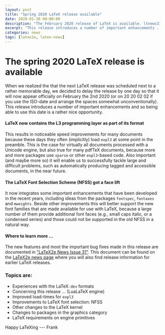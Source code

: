 ```yaml
---
layout: post
title: "Spring 2020 LaTeX release available"
date: 2020-01-30 00:00:00
description: "The February 2020 release of LaTeX is available. ltnews31 describes updates and changes made in the new LaTeX release."
excerpt: "This release introduces a number of important enhancements ..."
categories: news
tags: [latex2e, latex-news]
---
```


# The spring 2020 LaTeX release is available


When we realized the that the next LaTeX release was scheduled next to
a rather memorable day, we decided to delay the release by one day so
that it will now appear officially on February the 2nd 2020 (or on 20
20 02 02 if you use the ISO-date and arrange the spaces somewhat
unconventionally).  This release introduces a number of important
enhancements and so being able to use this date is a rather nice
opportunity.

#### LaTeX now contains the L3 programming layer as part of its format

This results in noticeable speed improvements for many documents
because these days they often (implicitly) load `expl3` at some point
in the preamble. This is the case for virtually all documents
processed with a Unicode engine, but also true for many pdfTeX
documents, because more and more packages use `xparse` or other
`expl3`-based code. Also important (and maybe more so) it will enable
us to successfully tackle large and difficult problems, such as
automatically producing tagged and accessible documents, in the near
future.

#### The LaTeX Font Selection Scheme (NFSS) got a face lift

It now integrates some important enhancements that have been developed
in the recent years, including ideas from the packages `fontspec`,
`fontaxes` and `mweights`. Beside other improvements this will better
support the new font families that are made available for use with
LaTeX, because a large number of them provide additional font faces
(e.g., small caps italic, or a condensed series) and those could not
be supported in the old NFSS in a natural way.
 

#### Where to learn more ...

The new features and most the important bug fixes made in this release are documented in <a
href="{{site.baseurl}}/news/latex2e-news/ltnews31.pdf" target="_blank"
onclick="vgwPixelCall('');">"LaTeX2e News Issue 31"</a>. This document
can be found on the [LaTeX2e news
page]({{site.baseurl}}/news/latex2e-news/) where you will also find
release information for earlier LaTeX releases.

### Topics are:

 - Experiences with the LaTeX`-dev` formats
 - Concerning this release ... (LuaLaTeX engine)
 - Improved load-times for `expl3`
 - Improvements to LaTeX font selection: NFSS
 - Other changes to the LaTeX kernel
 - Changes to packages in the graphics category
 - LaTeX requirements on engine primitives

Happy LaTeXing
--- Frank

